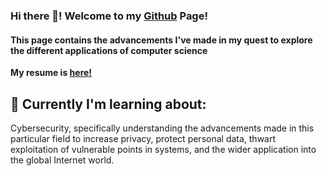 ### Hi there 👋! Welcome to my [Github](https://github.com/CKWlee) Page!

#### This page contains the advancements I've made in my quest to explore the different applications of computer science

**My resume is [here!](https://github.com/CKWlee)**

## 💾 Currently I'm learning about:
Cybersecurity, specifically understanding the advancements made in this particular field to increase privacy, protect personal data, thwart exploitation of vulnerable points in systems, and the wider application into the global Internet world. 

<!--
**CKWlee/CKWLee** is a ✨ _special_ ✨ repository because its `README.md` (this file) appears on your GitHub profile.

Here are some ideas to get you started:

- 🔭 I’m currently working on ...
- 🌱 I’m currently learning ...
- 👯 I’m looking to collaborate on ...
- 🤔 I’m looking for help with ...
- 💬 Ask me about ...
- 📫 How to reach me: ...
- 😄 Pronouns: ...
- ⚡ Fun fact: ...
-->
